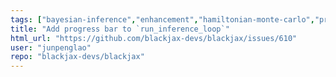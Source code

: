 ```yaml
---
tags: ["bayesian-inference","enhancement","hamiltonian-monte-carlo","probabilistic-programming","sampling-methods"]
title: "Add progress bar to `run_inference_loop`"
html_url: "https://github.com/blackjax-devs/blackjax/issues/610"
user: "junpenglao"
repo: "blackjax-devs/blackjax"
---
```



